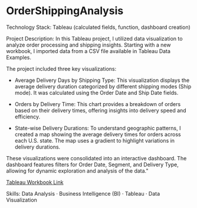 # OrderShippingAnalysis

Technology Stack:
Tableau (calculated fields, function, dashboard creation)

Project Description:
In this Tableau project, I utilized data visualization to analyze order processing and shipping insights. Starting with a new workbook, I imported data from a CSV file available in Tableau Data Examples.

The project included three key visualizations:

- Average Delivery Days by Shipping Type: This visualization displays the average delivery duration categorized by different shipping modes (Ship mode). It was calculated using the Order Date and Ship Date fields.

- Orders by Delivery Time: This chart provides a breakdown of orders based on their delivery times, offering insights into delivery speed and efficiency.

- State-wise Delivery Durations: To understand geographic patterns, I created a map showing the average delivery times for orders across each U.S. state. The map uses a gradient to highlight variations in delivery durations.

These visualizations were consolidated into an interactive dashboard. The dashboard features filters for Order Date, Segment, and Delivery Type, allowing for dynamic exploration and analysis of the data."

[Tableau Workbook Link](https://public.tableau.com/app/profile/tetiana.bovanenko/viz/OrdersShiping_17212106991300/OrdersShiping)

Skills:
Data Analysis · Business Intelligence (BI) · Tableau · Data Visualization
